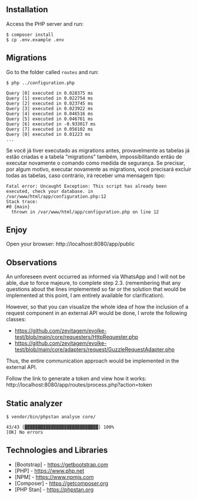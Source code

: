 ## Installation
Access the PHP server and run:
```
$ composer install
$ cp .env.example .env
```

## Migrations
Go to the folder called `routes` and run:
```
$ php ../configuration.php 
```

```
Query [0] executed in 0.028375 ms
Query [1] executed in 0.022754 ms
Query [2] executed in 0.023745 ms
Query [3] executed in 0.023922 ms
Query [4] executed in 0.046516 ms
Query [5] executed in 0.046761 ms
Query [6] executed in -0.933017 ms
Query [7] executed in 0.056102 ms
Query [0] executed in 0.01223 ms
...
```

Se você já tiver executado as migrations antes, provavelmente as tabelas já estão criadas e a tabela "migrations" também,
impossibilitando então de executar novamente o comando como medida de segurança. Se precisar, por algum motivo, executar novamente
as migrations, você precisará excluir todas as tabelas, caso contrário, irá receber uma mensagem tipo:

```
Fatal error: Uncaught Exception: This script has already been executed, check your database. in /var/www/html/app/configuration.php:12
Stack trace:
#0 {main}
  thrown in /var/www/html/app/configuration.php on line 12
```

## Enjoy
Open your browser: http://localhost:8080/app/public

## Observations
An unforeseen event occurred as informed via WhatsApp and I will not be able, due to force majeure, to complete step 2.3.
(remembering that any questions about the lines implemented so far or the solution that would be implemented at this point, I am entirely available for clarification).

However, so that you can visualize the whole idea of how the inclusion of a request component in an external API would be done, I wrote the following classes:

- https://github.com/zevitagem/evolke-test/blob/main/core/requesters/HttpRequester.php
- https://github.com/zevitagem/evolke-test/blob/main/core/adapters/request/GuzzleRequestAdapter.php

Thus, the entire communication approach would be implemented in the external API.

Follow the link to generate a token and view how it works: http://localhost:8080/app/routes/process.php?action=token

## Static analyzer
```
$ vendor/bin/phpstan analyse core/

43/43 [▓▓▓▓▓▓▓▓▓▓▓▓▓▓▓▓▓▓▓▓▓▓▓▓▓▓▓▓] 100%
[OK] No errors
```

## Technologies and Libraries
- [Bootstrap] - https://getbootstrap.com
- [PHP] - https://www.php.net
- [NPM] - https://www.npmjs.com
- [Composer] - https://getcomposer.org
- [PHP Stan] - https://phpstan.org
